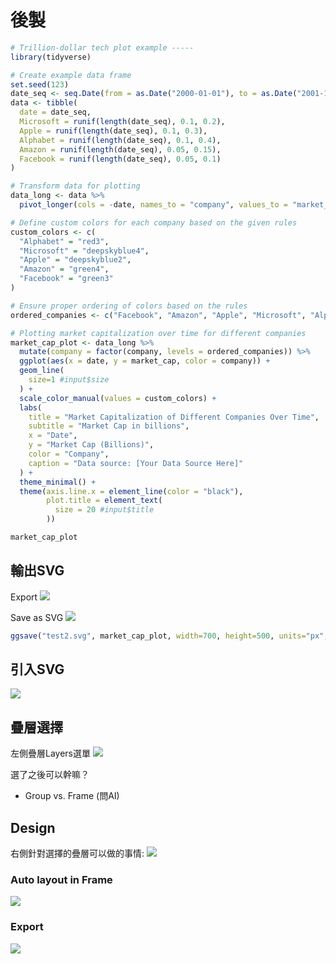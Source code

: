 # 後製

```r
# Trillion-dollar tech plot example -----
library(tidyverse)

# Create example data frame
set.seed(123)
date_seq <- seq.Date(from = as.Date("2000-01-01"), to = as.Date("2001-12-01"), by = "month")
data <- tibble(
  date = date_seq,
  Microsoft = runif(length(date_seq), 0.1, 0.2),
  Apple = runif(length(date_seq), 0.1, 0.3),
  Alphabet = runif(length(date_seq), 0.1, 0.4),
  Amazon = runif(length(date_seq), 0.05, 0.15),
  Facebook = runif(length(date_seq), 0.05, 0.1)
)

# Transform data for plotting
data_long <- data %>%
  pivot_longer(cols = -date, names_to = "company", values_to = "market_cap")

# Define custom colors for each company based on the given rules
custom_colors <- c(
  "Alphabet" = "red3",
  "Microsoft" = "deepskyblue4",
  "Apple" = "deepskyblue2",
  "Amazon" = "green4",
  "Facebook" = "green3"
)

# Ensure proper ordering of colors based on the rules
ordered_companies <- c("Facebook", "Amazon", "Apple", "Microsoft", "Alphabet")

# Plotting market capitalization over time for different companies
market_cap_plot <- data_long %>%
  mutate(company = factor(company, levels = ordered_companies)) %>%
  ggplot(aes(x = date, y = market_cap, color = company)) +
  geom_line(
    size=1 #input$size
  ) +
  scale_color_manual(values = custom_colors) +
  labs(
    title = "Market Capitalization of Different Companies Over Time",
    subtitle = "Market Cap in billions",
    x = "Date",
    y = "Market Cap (Billions)",
    color = "Company",
    caption = "Data source: [Your Data Source Here]"
  ) +
  theme_minimal() +
  theme(axis.line.x = element_line(color = "black"),
        plot.title = element_text(
          size = 20 #input$title
        ))

market_cap_plot
```

## 輸出SVG

Export
![](../img/2024-05-28-12-56-20.png)

Save as SVG
![](../img/2024-05-28-12-58-17.png)

```r
ggsave("test2.svg", market_cap_plot, width=700, height=500, units="px", dpi="screen", device=svg)
```


## 引入SVG 

![](../img/2024-05-28-13-01-28.png)

## 疊層選擇

左側疊層Layers選單
![](../img/2024-05-28-12-37-36.png)

選了之後可以幹嘛？

  - Group vs. Frame (問AI)

## Design 

右側針對選擇的疊層可以做的事情: 
![](../img/2024-05-28-12-45-43.png)

### Auto layout in Frame

![](../img/2024-05-28-12-50-28.png)

### Export

![](../img/2024-05-28-12-51-03.png)